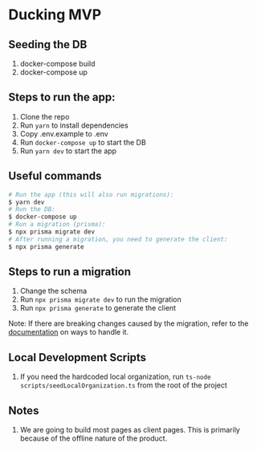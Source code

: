 # Ducking MVP

## Seeding the DB

1. docker-compose build
2. docker-compose up

## Steps to run the app:

1. Clone the repo
2. Run `yarn` to install dependencies
3. Copy .env.example to .env
4. Run `docker-compose up` to start the DB
5. Run `yarn dev` to start the app

## Useful commands

```bash
# Run the app (this will also run migrations):
$ yarn dev
# Run the DB:
$ docker-compose up
# Run a migration (prisma):
$ npx prisma migrate dev
# After running a migration, you need to generate the client:
$ npx prisma generate
```

## Steps to run a migration

1. Change the schema
2. Run `npx prisma migrate dev` to run the migration
3. Run `npx prisma generate` to generate the client

Note: If there are breaking changes caused by the migration, refer to the [documentation](https://www.prisma.io/docs/concepts/components/prisma-migrate) on ways to handle it.

## Local Development Scripts

1. If you need the hardcoded local organization, run `ts-node scripts/seedLocalOrganization.ts` from the root of the project

## Notes

1. We are going to build most pages as client pages. This is primarily because of the offline nature of the product.
